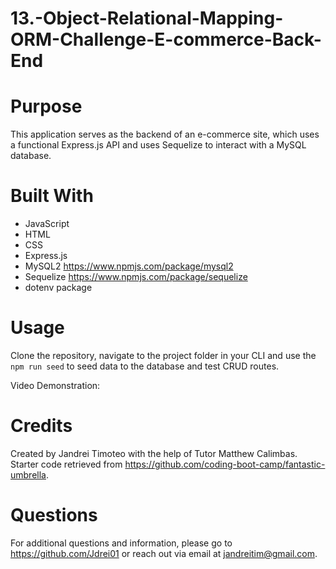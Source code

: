 # 13.-Object-Relational-Mapping-ORM-Challenge-E-commerce-Back-End


# Purpose
This application serves as the backend of an e-commerce site, which uses a functional Express.js API and uses Sequelize to interact with a MySQL database.

# Built With

* JavaScript
* HTML
* CSS
* Express.js
* MySQL2 https://www.npmjs.com/package/mysql2
* Sequelize https://www.npmjs.com/package/sequelize
* dotenv package

# Usage
Clone the repository, navigate to the project folder in your CLI and use the ```npm run seed``` to seed data to the database and test CRUD routes.

Video Demonstration: 


# Credits
Created by Jandrei Timoteo with the help of Tutor Matthew Calimbas. Starter code retrieved from https://github.com/coding-boot-camp/fantastic-umbrella.

# Questions
For additional questions and information, please go to https://github.com/Jdrei01 or reach out via email at jandreitim@gmail.com.
